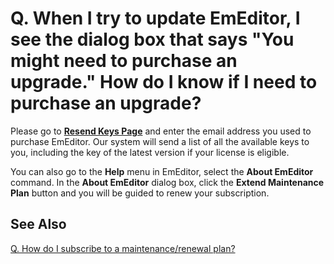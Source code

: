 # Q. When I try to update EmEditor, I see the dialog box that says "You might need to purchase an upgrade." How do I know if I need to purchase an upgrade?

Please go to [**Resend Keys Page**](https://support.emeditor.com/send_keys.php)
and enter the email address you used to purchase EmEditor. Our system will send a list of all the available keys to you, including the key of the latest version if your license is eligible.

You can also go to the **Help** menu in EmEditor, select the **About EmEditor** command. In the **About EmEditor** dialog box, click the **Extend Maintenance Plan** button and you will be guided to renew your subscription.

## See Also

[Q. How do I subscribe to a maintenance/renewal plan?](subscribe_maintenance)
